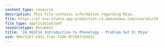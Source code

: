 ```yaml
---
content_type: resource
description: This file contains information regarding Miya.
file: https://ol-ocw-studio-app-production.s3.amazonaws.com/courses/24-961-introduction-to-phonology-fall-2014/9bbc51b7e93cfcacf24b071987cb5d15_MIT24_961F14_pset9.pdf
file_type: application/pdf
resourcetype: Document
title: '24.961F14 Introduction to Phonology - Problem Set 9: Miya'
uid: 9bbc51b7-e93c-fcac-f24b-071987cb5d15
---
```

